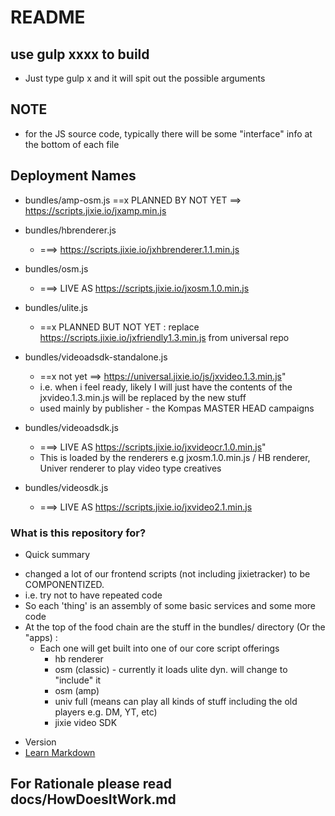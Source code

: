 # README #

## use gulp xxxx to build 
- Just type gulp x and it will spit out the possible arguments


## NOTE
 - for the JS source code, typically there will be some "interface" info at the bottom of each file
## Deployment Names
- bundles/amp-osm.js 
    ==x PLANNED BY NOT YET ==>  https://scripts.jixie.io/jxamp.min.js

- bundles/hbrenderer.js 
    - ===> https://scripts.jixie.io/jxhbrenderer.1.1.min.js
    
- bundles/osm.js 
    - ===> LIVE AS https://scripts.jixie.io/jxosm.1.0.min.js

- bundles/ulite.js 
    - ==x PLANNED BUT NOT YET : replace https://scripts.jixie.io/jxfriendly1.3.min.js from universal repo

- bundles/videoadsdk-standalone.js 
    - ==x not yet ==> https://universal.jixie.io/js/jxvideo.1.3.min.js"
    - i.e. when i feel ready, likely I will just have the contents of the jxvideo.1.3.min.js will be replaced by the new stuff
    - used mainly by publisher - the Kompas MASTER HEAD campaigns

- bundles/videoadsdk.js
    - ===> LIVE AS https://scripts.jixie.io/jxvideocr.1.0.min.js"
    - This is loaded by the renderers e.g jxosm.1.0.min.js / HB renderer, Univer renderer to play video type creatives

- bundles/videosdk.js
    - ===> LIVE AS https://scripts.jixie.io/jxvideo2.1.min.js


### What is this repository for? ###
* Quick summary
- changed a lot of our frontend scripts (not including jixietracker) to be COMPONENTIZED.
- i.e. try not to have repeated code
- So each 'thing' is an assembly of some basic services and some more code
- At the top of the food chain are the stuff in the bundles/ directory (Or the "apps) :
    - Each one will get built into one of our core script offerings
        - hb renderer
        - osm (classic) - currently it loads ulite dyn. will change to "include" it
        - osm (amp)
        - univ full (means can play all kinds of stuff including the old players e.g. DM, YT, etc)
        - jixie video SDK


* Version
* [Learn Markdown](https://bitbucket.org/tutorials/markdowndemo)

## For Rationale please read docs/HowDoesItWork.md
